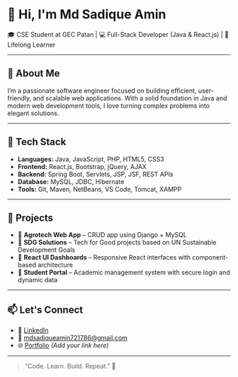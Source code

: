 # 👋 Hi, I'm Md Sadique Amin

🎓 CSE Student at GEC Patan | 💻 Full-Stack Developer (Java & React.js) | 🌱 Lifelong Learner

---

## 🧠 About Me
I’m a passionate software engineer focused on building efficient, user-friendly, and scalable web applications. With a solid foundation in Java and modern web development tools, I love turning complex problems into elegant solutions.

---

## 🔧 Tech Stack
- **Languages:** Java, JavaScript, PHP, HTML5, CSS3  
- **Frontend:** React.js, Bootstrap, jQuery, AJAX  
- **Backend:** Spring Boot, Servlets, JSP, JSF, REST APIs  
- **Database:** MySQL, JDBC, Hibernate  
- **Tools:** Git, Maven, NetBeans, VS Code, Tomcat, XAMPP  

---

## 🚀 Projects
- 🔹 **Agrotech Web App** – CRUD app using Django + MySQL  
- 🔹 **SDG Solutions** – Tech for Good projects based on UN Sustainable Development Goals  
- 🔹 **React UI Dashboards** – Responsive React interfaces with component-based architecture  
- 🔹 **Student Portal** – Academic management system with secure login and dynamic data  

---

## 📫 Let's Connect
- 🔗 [LinkedIn](https://www.linkedin.com/in/mdsadiqueamin)  
- 📧 mdsadiqueamin721786@gmail.com  
- 🌐 [Portfolio](#) *(Add your link here)*

---

> “Code. Learn. Build. Repeat.” 🚀
